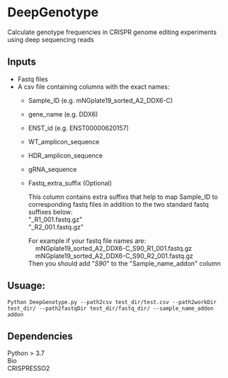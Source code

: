 # DeepGenotype
Calculate genotype frequencies in CRISPR genome editing experiments using deep sequencing reads

## Inputs
- Fastq files
- A csv file containing columns with the exact names:
  - Sample_ID (e.g. mNGplate19_sorted_A2_DDX6-C)
  - gene_name (e.g. DDX6)  
  - ENST_id (e.g. ENST00000620157)  
  - WT_amplicon_sequence
  - HDR_amplicon_sequence
  - gRNA_sequence
  - Fastq_extra_suffix (Optional)     
        
      This column contains extra suffixs that help to map Sample_ID to corresponding fastq files
      in addition to the two standard fastq suffixes below:  
      "_R1_001.fastq.gz"  
      "_R2_001.fastq.gz"  
      
      For example if your fastq file names are:  
      &nbsp;&nbsp;&nbsp; mNGplate19_sorted_A2_DDX6-C_S90_R1_001.fastq.gz  
      &nbsp;&nbsp;&nbsp; mNGplate19_sorted_A2_DDX6-C_S90_R2_001.fastq.gz  
      Then you should add "_S90_" to the "Sample_name_addon" column

## Usuage:
```
Python DeepGenotype.py --path2csv test_dir/test.csv --path2workDir test_dir/ --path2fastqDir test_dir/fastq_dir/ --sample_name_addon addon
```

## Dependencies
Python > 3.7  
Bio   
CRISPRESSO2
  
